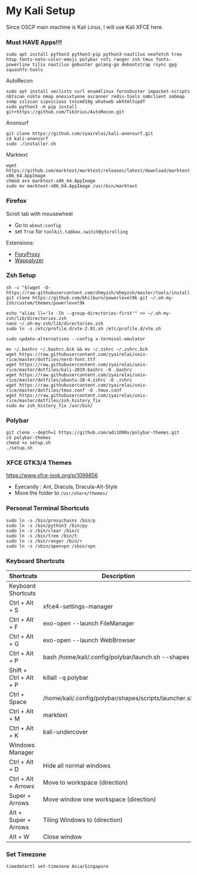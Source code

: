 # My Kali Setup
Since OSCP main machine is Kali Linux, I will use Kali XFCE here.

### Must HAVE Apps!!!
```
sudo apt install python3 python3-pip python3-nautilus neofetch tree htop fonts-noto-color-emoji polybar rofi ranger zsh tmux fonts-powerline tilix nautilus gobuster golang-go debootstrap rsync gpg squashfs-tools
```
AutoRecon
```
sudo apt install seclists curl enum4linux feroxbuster impacket-scripts nbtscan nikto nmap onesixtyone oscanner redis-tools smbclient smbmap snmp sslscan sipvicious tnscmd10g whatweb wkhtmltopdf
sudo python3 -m pip install git+https://github.com/Tib3rius/AutoRecon.git
```
Anonsurf
```
git clone https://github.com/zyairelai/kali-anonsurf.git
cd kali-anonsurf
sudo ./installer.sh
```
Marktext
```
wget https://github.com/marktext/marktext/releases/latest/download/marktext-x86_64.AppImage
chmod a+x marktext-x86_64.AppImage
sudo mv marktext-x86_64.AppImage /usr/bin/marktext
```

### Firefox
Scroll tab with mousewheel
- Go to `about:config`  
- set `True` for `toolkit.tabbox.switchByScrolling`

Extensions:
- [FoxyProxy](https://addons.mozilla.org/en-US/firefox/addon/foxyproxy-standard/)
- [Wappalyzer](https://addons.mozilla.org/en-US/firefox/addon/wappalyzer/)

### Zsh Setup
```
sh -c "$(wget -O- https://raw.githubusercontent.com/ohmyzsh/ohmyzsh/master/tools/install.sh)"
git clone https://github.com/bhilburn/powerlevel9k.git ~/.oh-my-zsh/custom/themes/powerlevel9k

echo "alias ll='ls -lh --group-directories-first'" >> ~/.oh-my-zsh/lib/directories.zsh
nano ~/.oh-my-zsh/lib/directories.zsh
sudo ln -s /etc/profile.d/vte-2.91.sh /etc/profile.d/vte.sh

sudo update-alternatives --config x-terminal-emulator

mv ~/.bashrc ~/.bashrc.bck && mv ~/.zshrc ~/.zshrc.bck
wget https://raw.githubusercontent.com/zyairelai/unix-rice/master/dotfiles/nerd-font.ttf
wget https://raw.githubusercontent.com/zyairelai/unix-rice/master/dotfiles/kali-2019.bashrc -O .bashrc
wget https://raw.githubusercontent.com/zyairelai/unix-rice/master/dotfiles/ubuntu-20-4.zshrc -O .zshrc
wget https://raw.githubusercontent.com/zyairelai/unix-rice/master/dotfiles/tmux.conf -O .tmux.conf
wget https://raw.githubusercontent.com/zyairelai/unix-rice/master/dotfiles/zsh_history_fix
sudo mv zsh_history_fix /usr/bin/
```

### Polybar
```
git clone --depth=1 https://github.com/adi1090x/polybar-themes.git
cd polybar-themes
chmod +x setup.sh
./setup.sh
```

### XFCE GTK3/4 Themes
https://www.xfce-look.org/p/1099856
- Eyecandy : Ant, Dracula, Dracula-Alt-Style
- Move the folder to `/usr/share/themes/`

### Personal Terminal Shortcuts
```
sudo ln -s /bin/proxychains /bin/p
sudo ln -s /bin/python3 /bin/py
sudo ln -s /bin/clear /bin/c
sudo ln -s /bin/tree /bin/t
sudo ln -s /bin/ranger /bin/r
sudo ln -s /sbin/openvpn /sbin/vpn
```

### Keyboard Shortcuts
| Shortcuts              | Description                                            |
|------------------------|--------------------------------------------------------|
| Keyboard Shortcuts     |                                                        |
| Ctrl + Alt + S         | xfce4-settings-manager                                 |
| Ctrl + Alt + F         | exo-open --launch FileManager                          |
| Ctrl + Alt + G         | exo-open --launch WebBrowser                           |
| Ctrl + Alt + P         | bash /home/kali/.config/polybar/launch.sh --shapes     |
| Shift + Ctrl + Alt + P | killall -q polybar                                     | 
| Ctrl + Space           | /home/kali/.config/polybar/shapes/scripts/launcher.sh  |
| Ctrl + Alt + M         | marktext                                               |
| Ctrl + Alt + K         | kali-undercover                                        |
| Windows Manager        |                                                        |
| Ctrl + Alt + D         | Hide all normal windows                                |
| Ctrl + Alt + Arrows    | Move to workspace (direction)                          |
| Super + Arrows         | Move window one workspace (direction)                  |
| Alt + Super + Arrows   | Tiling Windows to (direction)                          |
| Alt + W                | Close window                                           |

### Set Timezone
```
timedatectl set-timezone Asia/Singapore
```
